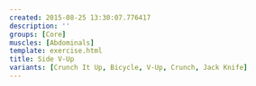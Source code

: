 ```yaml
---
created: 2015-08-25 13:30:07.776417
description: ''
groups: [Core]
muscles: [Abdominals]
template: exercise.html
title: Side V-Up
variants: [Crunch It Up, Bicycle, V-Up, Crunch, Jack Knife]
---
```

